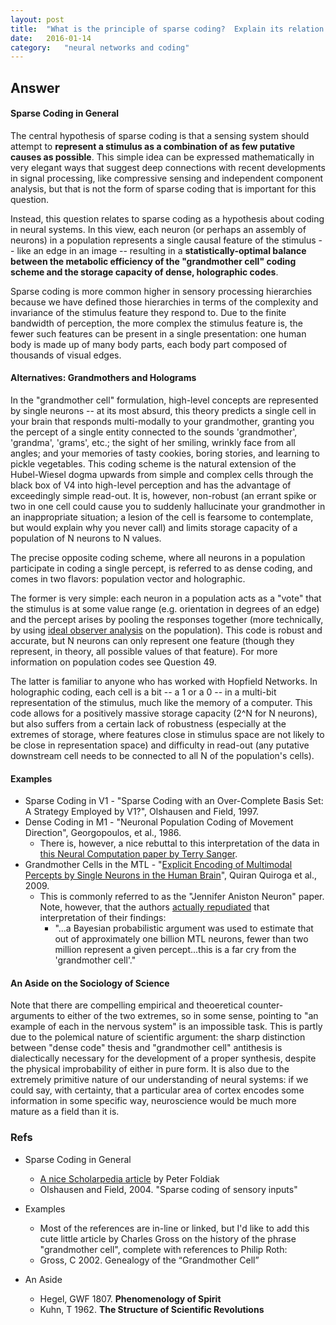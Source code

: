 ```yaml
---
layout: post
title:	"What is the principle of sparse coding?  Explain its relation to other coding schemes such as dense codes or grandmother cells, and give examples of each in the nervous system.  Why is sparse coding more common higher in sensory hierarchies?"
date:	2016-01-14
category:	"neural networks and coding"
---
```

## Answer

#### Sparse Coding in General

The central hypothesis of sparse coding is that a sensing system should attempt to **represent a stimulus as a combination of as few putative causes as possible**. This simple idea can be expressed mathematically in very elegant ways that suggest deep connections with recent developments in signal processing, like compressive sensing and independent component analysis, but that is not the form of sparse coding that is important for this question.

Instead, this question relates to sparse coding as a hypothesis about coding in neural systems. In this view, each neuron (or perhaps an assembly of neurons) in a population represents a single causal feature of the stimulus -- like an edge in an image -- resulting in a **statistically-optimal balance between the metabolic efficiency of the "grandmother cell" coding scheme and the storage capacity of dense, holographic codes**.

Sparse coding is more common higher in sensory processing hierarchies because we have defined those hierarchies in terms of the complexity and invariance of the stimulus feature they respond to. Due to the finite bandwidth of perception, the more complex the stimulus feature is, the fewer such features can be present in a single presentation: one human body is made up of many body parts, each body part composed of thousands of visual edges.

#### Alternatives: Grandmothers and Holograms

In the "grandmother cell" formulation, high-level concepts are represented by single neurons -- at its most absurd, this theory predicts a single cell in your brain that responds multi-modally to your grandmother, granting you the percept of a single entity connected to the sounds 'grandmother', 'grandma', 'grams', etc.; the sight of her smiling, wrinkly face from all angles; and your memories of tasty cookies, boring stories, and learning to pickle vegetables. This coding scheme is the natural extension of the Hubel-Wiesel dogma upwards from simple and complex cells through the black box of V4 into high-level perception and has the advantage of exceedingly simple read-out. It is, however, non-robust (an errant spike or two in one cell could cause you to suddenly hallucinate your grandmother in an inappropriate situation; a lesion of the cell is fearsome to contemplate, but would explain why you never call) and limits storage capacity of a population of N neurons to N values.

The precise opposite coding scheme, where all neurons in a population participate in coding a single percept, is referred to as dense coding, and comes in two flavors: population vector and holographic.

The former is very simple: each neuron in a population acts as a "vote" that the stimulus is at some value range (e.g. orientation in degrees of an edge) and the percept arises by pooling the responses together (more technically, by using [ideal observer analysis](http://en.wikipedia.org/wiki/Ideal_observer_analysis) on the population). This code is robust and accurate, but N neurons can only represent one feature (though they represent, in theory, all possible values of that feature). For more information on population codes see Question 49.

The latter is familiar to anyone who has worked with Hopfield Networks. In holographic coding, each cell is a bit -- a 1 or a 0 -- in a multi-bit representation of the stimulus, much like the memory of a computer. This code allows for a positively massive storage capacity (2^N for N neurons), but also suffers from a certain lack of robustness (especially at the extremes of storage, where features close in stimulus space are not likely to be close in representation space) and difficulty in read-out (any putative downstream cell needs to be connected to all N of the population's cells).

#### Examples

* Sparse Coding in V1 - "Sparse Coding with an Over-Complete Basis Set: A Strategy Employed by V1?", Olshausen and Field, 1997.
* Dense Coding in M1 - "Neuronal Population Coding of Movement Direction", Georgopoulos, et al., 1986.
  * There is, however, a nice rebuttal to this interpretation of the data in [this Neural Computation paper by Terry Sanger](http://www.cs.cmu.edu/afs/cs/academic/class/15883-f13/readings/sanger-1994.pdf).
* Grandmother Cells in the MTL - "[Explicit Encoding of Multimodal Percepts by Single Neurons in the Human Brain](http://www.cell.com/current-biology/pdf/S0960-9822(09)01377-3.pdf)", Quiran Quiroga et al., 2009.
  * This is commonly referred to as the "Jennifer Aniston Neuron" paper. Note, however, that the authors [actually repudiated](http://www.ncbi.nlm.nih.gov/pubmed/18262826) that interpretation of their findings:
    * "...a Bayesian probabilistic argument was used to estimate that out of approximately one billion MTL neurons, fewer than two million represent a given percept...this is a far cry from the 'grandmother cell'."

#### An Aside on the Sociology of Science

Note that there are compelling empirical and theoeretical counter-arguments to either of the two extremes, so in some sense, pointing to "an example of each in the nervous system" is an impossible task. This is partly due to the polemical nature of scientific argument: the sharp distinction between "dense code" thesis and "grandmother cell" antithesis is dialectically necessary for the development of a proper synthesis, despite the physical improbability of either in pure form. It is also due to the extremely primitive nature of our understanding of neural systems: if we could say, with certainty, that a particular area of cortex encodes some information in some specific way, neuroscience would be much more mature as a field than it is.

### Refs

* Sparse Coding in General
  * [A nice Scholarpedia article](http://www.scholarpedia.org/article/Sparse_coding) by Peter Foldiak
  * Olshausen and Field, 2004. "Sparse coding of sensory inputs"

* Examples
  * Most of the references are in-line or linked, but I'd like to add this cute little article by Charles Gross on the history of the phrase "grandmother cell", complete with references to Philip Roth:
  * Gross, C 2002. Genealogy of the “Grandmother Cell”

* An Aside
  * Hegel, GWF 1807. **Phenomenology of Spirit**
  * Kuhn, T 1962. **The Structure of Scientific Revolutions**
